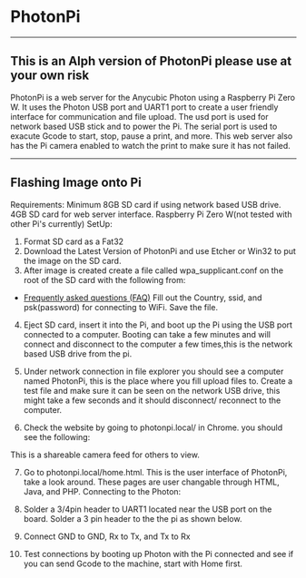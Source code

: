 # PhotonPi
-------------------
This is an Alph version of PhotonPi please use at your own risk
-------------------
PhotonPi is a web server for the Anycubic Photon using a Raspberry Pi Zero W. It uses the Photon USB port and UART1 port to create a user friendly interface for communication and file upload. The usd port is used for network based USB stick and to power the Pi. The serial port is used to exacute Gcode to start, stop, pause a print, and more. This web server also has the Pi camera enabled to watch the print to make sure it has not failed. 
__________________________
Flashing Image onto Pi
----------------------------
Requirements: Minimum 8GB SD card if using network based USB drive. 4GB SD card for web server interface. Raspberry Pi Zero W(not tested with other Pi's currently) 
SetUp:
1. Format SD card as a Fat32
2. Download the Latest Version of PhotonPi and use Etcher or Win32 to put the image on the SD card.
3. After image is created create a file called wpa_supplicant.conf on the root of the SD card with the following from:
* [Frequently asked questions (FAQ)](wpa_supplicant.md)
Fill out the Country, ssid, and psk(password) for connecting to WiFi. Save the file.

4. Eject SD card, insert it into the Pi, and boot up the Pi using the USB port connected to a computer. Booting can take a few minutes and will connect and disconnect to the computer a few times,this is the network based USB drive from the pi.

5. Under network connection in file explorer you should see a computer named PhotonPi, this is the place where you fill upload files to. Create a test file and make sure it can be seen on the network USB drive, this might take a few seconds and it should disconnect/ reconnect to the computer.

6. Check the website by going to photonpi.local/ in Chrome. you should see the following:

This is a shareable camera feed for others to view.

7. Go to photonpi.local/home.html. This is the user interface of PhotonPi, take a look around. These pages are user changable through HTML, Java, and PHP.
Connecting to the Photon:

1. Solder a 3/4pin header to UART1 located near the USB port on the board. Solder a 3 pin header to the the pi as shown below. 
2. Connect GND to GND, Rx to Tx, and Tx to Rx
3. Test connections by booting up Photon with the Pi connected and see if you can send Gcode to the machine, start with Home first.

